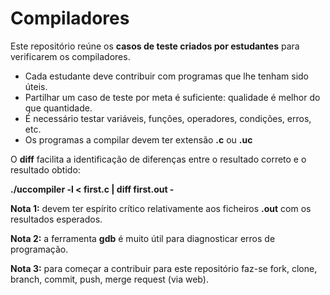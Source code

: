 # Compiladores

Este repositório reúne os **casos de teste criados por estudantes** para verificarem os compiladores.

* Cada estudante deve contribuir com programas que lhe tenham sido úteis.
* Partilhar um caso de teste por meta é suficiente: qualidade é melhor do que quantidade.
* É necessário testar variáveis, funções, operadores, condições, erros, etc.
* Os programas a compilar devem ter extensão **.c** ou **.uc**

O **diff** facilita a identificação de diferenças entre o resultado correto e o resultado obtido:

**./uccompiler -l &lt; first.c | diff first.out -**

**Nota 1:** devem ter espírito crítico relativamente aos ficheiros **.out** com os resultados esperados.

**Nota 2:** a ferramenta **gdb** é muito útil para diagnosticar erros de programação.

**Nota 3:** para começar a contribuir para este repositório faz-se fork, clone, branch, commit, push, merge request (via web).
